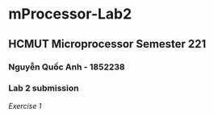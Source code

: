 # mProcessor-Lab2
## HCMUT Microprocessor Semester 221
### Nguyễn Quốc Anh - 1852238
### Lab 2 submission
*Exercise 1*
